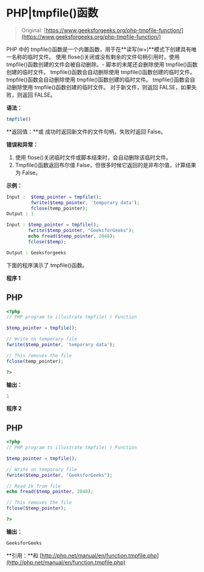 # PHP|tmpfile()函数

> Original: [https://www.geeksforgeeks.org/php-tmpfile-function/](https://www.geeksforgeeks.org/php-tmpfile-function/)

PHP 中的 tmpfile()函数是一个内置函数，用于在**读写(w+)**模式下创建具有唯一名称的临时文件。
使用 flose()关闭或没有剩余的文件句柄引用时，使用 tmpfile()函数创建的文件会被自动删除。-
脚本的末尾还会删除使用 tmpfile()函数创建的临时文件。
tmpfile()函数会自动删除使用 tmpfile()函数创建的临时文件。
tmpfile()函数会自动删除使用 tmpfile()函数创建的临时文件。
tmpfile()函数会自动删除使用 tmpfile()函数创建的临时文件。 对于新文件，则返回 FALSE，如果失败，则返回 FALSE。

**语法：**

```php
tmpfile()
```

**返回值：**或
成功时返回新文件的文件句柄，失败时返回 False。

**错误和异常：**

1.  使用 flose()关闭临时文件或脚本结束时，会自动删除该临时文件。
2.  Tmpfile()函数返回布尔值 False，但很多时候它返回的是非布尔值，计算结果为 False。

**示例：**

```php
Input :  $temp_pointer = tmpfile();
         fwrite($temp_pointer, 'temporary data');
         fclose(temp_pointer);
Output : 1

Input : $temp_pointer = tmpfile();
        fwrite($temp_pointer, "GeeksforGeeks");
        echo fread($temp_pointer, 2048);
        fclose($temp);

Output : Geeksforgeeks
```

下面的程序演示了 tmpfile()函数。

**程序 1**

## PHP

```php
<?php
// PHP program to illustrate tmpfile( ) Function

$temp_pointer = tmpfile();

// Write on temporary file
fwrite($temp_pointer, 'temporary data');

// This removes the file
fclose(temp_pointer);

?>
```

**输出：**

```php
1
```

**程序 2**

## PHP

```php
<?php
// PHP program to illustrate tmpfile( ) Function

$temp_pointer = tmpfile();

// Write on temporary file
fwrite($temp_pointer, "GeeksforGeeks");

// Read 2k from file
echo fread($temp_pointer, 2048);

// This removes the file
fclose($temp_pointer);

?>
```

**输出：**

```php
GeeksforGeeks
```

**引用：**和
[http://php.net/manual/en/function.tmpfile.php](http://php.net/manual/en/function.tmpfile.php)